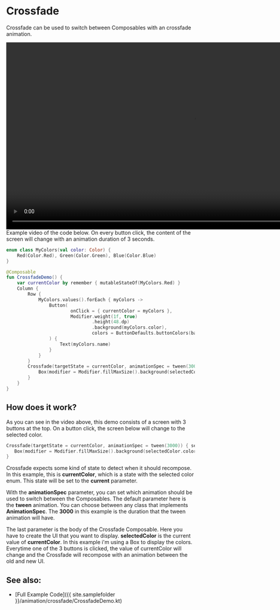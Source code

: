 <!---
This is the API of version 1.0.4
-->
# Crossfade

Crossfade can be used to switch between Composables with an crossfade animation.

<div>
<video height="500" align="center" controls>
  <source src="{{ site.images }}/animation/crossfade/crossfadedemo.webm" type="video/webm" align="center">
</video>
</div>
Example video of the code below. On every button click, the content of the screen will change with an animation duration of 3 seconds.

```kotlin
enum class MyColors(val color: Color) {
    Red(Color.Red), Green(Color.Green), Blue(Color.Blue)
}

@Composable
fun CrossfadeDemo() {
    var currentColor by remember { mutableStateOf(MyColors.Red) }
    Column {
        Row {
            MyColors.values().forEach { myColors ->
                Button(
                        onClick = { currentColor = myColors },
                        Modifier.weight(1f, true)
                                .height(48.dp)
                                .background(myColors.color),
                                colors = ButtonDefaults.buttonColors(backgroundColor = myColors.color)
                ) {
                    Text(myColors.name)
                }
            }
        }
        Crossfade(targetState = currentColor, animationSpec = tween(3000)) { selectedColor ->
            Box(modifier = Modifier.fillMaxSize().background(selectedColor.color))
        }
    }
}
```

## How does it work?
As you can see in the video above, this demo consists of a screen with 3 buttons at the top. On a button click, the screen below will change to the selected color.

```kotlin
Crossfade(targetState = currentColor, animationSpec = tween(3000)) { selectedColor ->
   Box(modifier = Modifier.fillMaxSize().background(selectedColor.color))
}
```

Crossfade expects some kind of state to detect when it should recompose. In this example, this is **currentColor**, which is a state with the selected color enum. This state will be set to the **current** parameter.

With the **animationSpec** parameter, you can set which animation should be used to switch between the Composables. The default parameter here is the **tween** animation. You can choose between any class that implements **AnimationSpec**.
The **3000** in this example is the duration that the tween animation will have.

The last parameter is the body of the Crossfade Composable. Here you have to create the UI that you want to display. **selectedColor** is the current value of **currentColor**. In this example i'm using a Box to display the colors.
Everytime one of the 3 buttons is clicked, the value of currentColor will change and the Crossfade will recompose with an animation between the old and new UI.


## See also:
* [Full Example Code]({{ site.samplefolder }}/animation/crossfade/CrossfadeDemo.kt)
